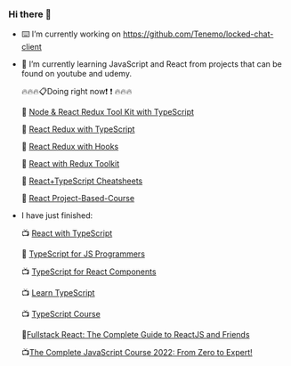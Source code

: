 ### Hi there 👋

- :keyboard: I’m currently working on https://github.com/Tenemo/locked-chat-client
- 🌱 I’m currently learning JavaScript and React from projects that can be found on youtube and udemy.

  :fire::fire::fire::clipboard:Doing right now:exclamation: :exclamation: :fire::fire::fire:
  
  :pushpin: [Node & React Redux Tool Kit with TypeScript](https://www.youtube.com/watch?v=02qV2icZahk)
  
  :pushpin: [React Redux with TypeScript](https://www.youtube.com/watch?v=udr2rx_B99w)
  
  :pushpin: [React Redux with Hooks](https://www.youtube.com/watch?v=9jULHSe41ls)
  
  :pushpin: [React with Redux Toolkit](https://www.youtube.com/watch?v=jR4fagDcvrc)
  
  :pushpin: [React+TypeScript Cheatsheets](https://github.com/typescript-cheatsheets/react)
   
  :pushpin: [React Project-Based-Course](https://www.youtube.com/watch?v=u6gSSpfsoOQ&t=515s)
  
  
  
- I have just finished:

    :tv: [React with TypeScript](https://www.youtube.com/watch?v=jrKcJxF0lAU)

   :book: [TypeScript for JS Programmers](https://ts.chibicode.com/todo/)

    :tv: [TypeScript for React Components](https://www.youtube.com/watch?v=z8lDwLKthr8)

    :tv: [Learn TypeScript](https://www.youtube.com/watch?v=gp5H0Vw39yw)

    :tv: [TypeScript Course](https://www.youtube.com/watch?v=BwuLxPH8IDs)

    :orange_book:[Fullstack React: The Complete Guide to ReactJS and Friends](https://www.newline.co/fullstack-react/)
    
    :tv:[The Complete JavaScript Course 2022: From Zero to Expert!](https://www.udemy.com/course/the-complete-javascript-course/)

<!--
**wojciech-lasota/wojciech-lasota** is a ✨ _special_ ✨ repository because its `README.md` (this file) appears on your GitHub profile.

Here are some ideas to get you started:

- 🔭 I’m currently working on ...
- 🌱 I’m currently learning ...
- 👯 I’m looking to collaborate on ...
- 🤔 I’m looking for help with ...
- 💬 Ask me about ...
- 📫 How to reach me: ...
- 😄 Pronouns: ...
- ⚡ Fun fact: ...
- :orange_book: I'm currently reading Fullstack React: The Complete Guide to ReactJS and Friends.
-->
